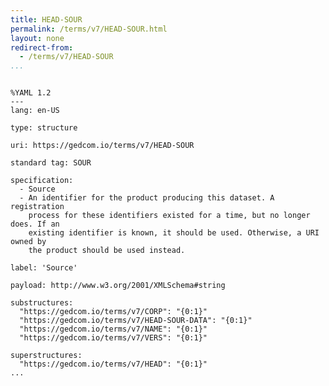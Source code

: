 ```yaml
---
title: HEAD-SOUR
permalink: /terms/v7/HEAD-SOUR.html
layout: none
redirect-from:
  - /terms/v7/HEAD-SOUR
...
```


```

%YAML 1.2
---
lang: en-US

type: structure

uri: https://gedcom.io/terms/v7/HEAD-SOUR

standard tag: SOUR

specification:
  - Source
  - An identifier for the product producing this dataset. A registration
    process for these identifiers existed for a time, but no longer does. If an
    existing identifier is known, it should be used. Otherwise, a URI owned by
    the product should be used instead.

label: 'Source'

payload: http://www.w3.org/2001/XMLSchema#string

substructures:
  "https://gedcom.io/terms/v7/CORP": "{0:1}"
  "https://gedcom.io/terms/v7/HEAD-SOUR-DATA": "{0:1}"
  "https://gedcom.io/terms/v7/NAME": "{0:1}"
  "https://gedcom.io/terms/v7/VERS": "{0:1}"

superstructures:
  "https://gedcom.io/terms/v7/HEAD": "{0:1}"
...

```
